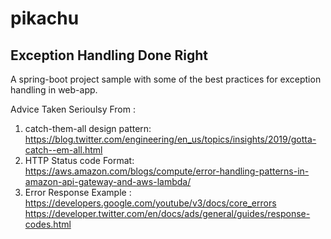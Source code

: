 # pikachu
## Exception Handling Done Right
A spring-boot project sample with some of the best practices for exception handling in web-app.

Advice Taken Serioulsy From :

1. catch-them-all design pattern: https://blog.twitter.com/engineering/en_us/topics/insights/2019/gotta-catch--em-all.html
2. HTTP Status code Format: https://aws.amazon.com/blogs/compute/error-handling-patterns-in-amazon-api-gateway-and-aws-lambda/
3. Error Response Example : https://developers.google.com/youtube/v3/docs/core_errors
                  https://developer.twitter.com/en/docs/ads/general/guides/response-codes.html

